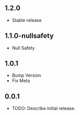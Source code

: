 ## 1.2.0

* Stable release

## 1.1.0-nullsafety

* Null Safety

## 1.0.1

* Bump Version
* Fix Meta

## 0.0.1

* TODO: Describe initial release.
